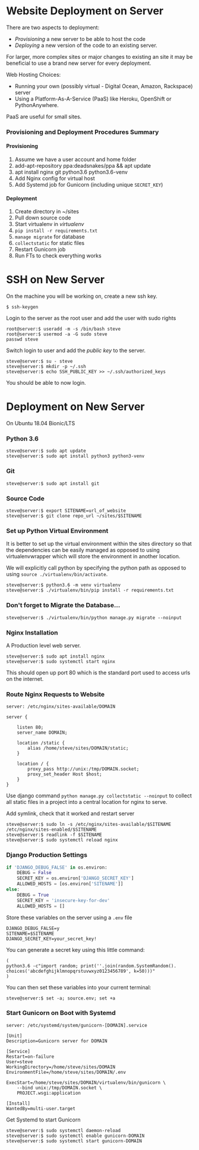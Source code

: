 Website Deployment on Server
============================
 
There are two aspects to deployment:
 
* _Provisioning_ a new server to be able to host the code
* _Deploying_  a new version of the code to an existing server.
 
For larger, more complex sites or major changes to existing an site it may be beneficial to use a brand new server for every deployment.
 
Web Hosting Choices:
 
* Running your own (possibly virtual - Digital Ocean, Amazon, Rackspace) server
* Using a Platform-As-A-Service (PaaS) like Heroku, OpenShift or PythonAnywhere.
 
PaaS are useful for small sites.
 
### Provisioning and Deployment Procedures Summary

#### Provisioning

1. Assume we have a user account and home folder
2. add-apt-repository ppa:deadsnakes/ppa && apt update
3. apt install nginx git python3.6 python3.6-venv
4. Add Nginx config for virtual host
5. Add Systemd job for Gunicorn (including unique `SECRET_KEY`)

#### Deployment

1. Create directory in ~/sites
2. Pull down source code
3. Start virtualenv in _virtualenv_
4. `pip install -r requirements.txt`
5. `manage migrate` for database
6. `collectstatic` for static files
7. Restart Gunicorn job
8. Run FTs to check everything works

SSH on New Server
=================

On the machine you will be working on, create a new ssh key.

```shell
$ ssh-keygen
```

Login to the server as the root user and add the user with sudo rights

```shell
root@server:$ useradd -m -s /bin/bash steve
root@server:$ usermod -a -G sudo steve
passwd steve
```

Switch login to user and add the *public key* to the server.

```shell
steve@server:$ su - steve
steve@server:$ mkdir -p ~/.ssh
steve@server:$ echo SSH_PUBLIC_KEY >> ~/.ssh/authorized_keys
``` 

You should be able to now login.

Deployment on New Server
========================
 
On Ubuntu 18.04 Bionic/LTS
 
### Python 3.6
```shell
steve@server:$ sudo apt update
steve@server:$ sudo apt install python3 python3-venv
```
 
### Git
```shell
steve@server:$ sudo apt install git
```
 
### Source Code
```shell
steve@server:$ export SITENAME=url_of_website
steve@server:$ git clone repo_url ~/sites/$SITENAME
```
 
### Set up Python Virtual Environment
 
It is better to set up the virtual environment within the sites directory so that the dependencies can be easily managed as opposed to using virtualenvwrapper which will store the environment in another location.
 
We will explicitly call python by specifying the python path as opposed to using `source ./virtualenv/bin/activate`.
 
```shell
steve@server:$ python3.6 -m venv virtualenv
steve@server:$ ./virtualenv/bin/pip install -r requirements.txt
```
 
### Don't forget to Migrate the Database...
 
```shell
steve@server:$ ./virtualenv/bin/python manage.py migrate --noinput
```

### Nginx Installation

A Production level web server.

```shell
steve@server:$ sudo apt install nginx
steve@server:$ sudo systemctl start nginx
```

This should open up port 80 which is the standard port used to access urls on the internet.

### Route Nginx Requests to Website

`server: /etc/nginx/sites-available/DOMAIN`

```
server {

    listen 80;
    server_name DOMAIN;

    location /static {
        alias /home/steve/sites/DOMAIN/static;
    }

    location / {
        proxy_pass http://unix:/tmp/DOMAIN.socket;
        proxy_set_header Host $host;
    }
}
```

Use django command `python manage.py collectstatic --noinput` to collect all static files in a project into a central location for nginx to serve.

Add symlink, check that it worked and restart server

```shell
steve@server:$ sudo ln -s /etc/nginx/sites-available/$SITENAME /etc/nginx/sites-enabled/$SITENAME
steve@server:$ readlink -f $SITENAME
steve@server:$ sudo systemctl reload nginx
```

### Django Production Settings

```python
if 'DJANGO_DEBUG_FALSE' in os.environ:
    DEBUG = False
    SECRET_KEY = os.environ['DJANGO_SECRET_KEY']
    ALLOWED_HOSTS = [os.environ['SITENAME']]
else:
    DEBUG = True
    SECRET_KEY = 'insecure-key-for-dev'
    ALLOWED_HOSTS = []
```

Store these variables on the server using a `.env` file

```
DJANGO_DEBUG_FALSE=y
SITENAME=$SITENAME
DJANGO_SECRET_KEY=your_secret_key!
```

You can generate a secret key using this little command:

```shell
(
python3.6 -c"import random; print(''.join(random.SystemRandom().
choices('abcdefghijklmnopqrstuvwxyz0123456789', k=50)))"
)
```

You can then set these variables into your current terminal:

```shell
steve@server:$ set -a; source.env; set +a
```

### Start Gunicorn on Boot with Systemd

`server: /etc/systemd/system/gunicorn-[DOMAIN].service`

```
[Unit]
Description=Gunicorn server for DOMAIN

[Service]
Restart=on-failure
User=steve
WorkingDirectory=/home/steve/sites/DOMAIN
EnvironmentFile=/home/steve/sites/DOMAIN/.env

ExecStart=/home/steve/sites/DOMAIN/virtualenv/bin/gunicorn \
    --bind unix:/tmp/DOMAIN.socket \
    PROJECT.wsgi:application

[Install]
WantedBy=multi-user.target
```

Get Systemd to start Gunicorn

```shell
steve@server:$ sudo systemctl daemon-reload
steve@server:$ sudo systemctl enable gunicorn-DOMAIN
steve@server:$ sudo systemctl start gunicorn-DOMAIN
```
